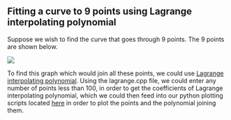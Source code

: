 ## Fitting a curve to 9 points using Lagrange interpolating polynomial  
Suppose we wish to find the curve that goes through 9 points. The 9 points are shown below.  


![](https://raw.githubusercontent.com/yakeen15/amps/main/numerical%20methods/points.PNG)
  
To find this graph which would join all these points, we could use [Lagrange interpolating polynomial](https://en.wikipedia.org/wiki/Lagrange_polynomial#:~:text=In%20numerical%20analysis%2C%20the%20Lagrange,a%20given%20set%20of%20data.). Using the lagrange.cpp file, we could enter any number of points less than 100, in order to get the coefficients of Lagrange interpolating polynomial, which we could then feed into our python plotting scripts located [here](https://github.com/yakeen15/amps/tree/main/plotting%20and%20graphs) in order to plot the points and the polynomial joining them.
